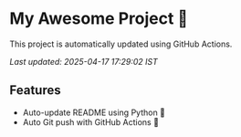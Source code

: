 # My Awesome Project 🚀

This project is automatically updated using GitHub Actions.

_Last updated: 2025-04-17 17:29:02 IST_

## Features
- Auto-update README using Python 🐍
- Auto Git push with GitHub Actions 🤖
